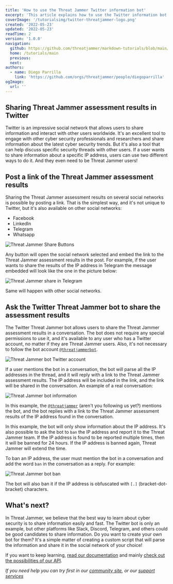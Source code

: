 ```yaml
---
title: 'How to use the Threat Jammer Twitter information bot'
excerpt: 'This article explains how to use the Twitter information bot to share IP address assessment details in a conversation.'
coverImage: '/tutorialsimg/twitter-threatjammer-logo.png'
created: '2022-05-23'
updated: '2022-05-23'
readTime: 2
version: '1.0.0'
navigation:
  github: https://github.com/threatjammer/markdown-tutorials/blob/main/how-to-use-twitter-information-bot.md
  home: /tutorials/main
  previous: 
  next: 
authors:
  - name: Diego Parrilla
    link: 'https://github.com/orgs/threatjammer/people/diegoparrilla'
ogImage:
  url: ''
---
```


## Sharing Threat Jammer assessment results in Twitter

Twitter is an impressive social network that allows users to share information and interact with other users worldwide. It's an excellent tool to engage with other cyber security professionals and researchers and share information about the latest cyber security trends. But it's also a tool that can help discuss specific security threads with other users. If a user wants to share information about a specific IP address, users can use two different ways to do it. And they even need to be Threat Jammer users!

## Post a link of the Threat Jammer assessment results

Sharing the Threat Jammer assessment results on several social networks is possible by posting a link. That is the simplest way, and it's not unique to Twitter, but it's also available on other social networks:

- Facebook
- LinkedIn
- Telegram
- Whatsapp

![Threat Jammer Share Buttons](/tutorialsimg/share-buttons-toolbar.png)

Any button will open the social network selected and embed the link to the Threat Jammer assessment results in the post. For example, if the user wants to share the results of the IP address in Telegram the message embedded will look like the one in the picture below:

![Threat Jammer share in Telegram](/tutorialsimg/share-link-telegram.png)

Same will happen with other social networks.

## Ask the Twitter Threat Jammer bot to share the assessment results

The Twitter Threat Jammer bot allows users to share the Threat Jammer assessment results in a conversation. The bot does not require any special permissions to use it, and it's available to any user who has a Twitter account, no matter if they are Threat Jammer users. Also, it's not necessary to follow the bot account [```@threatjammerbot```](https://twitter.com/threatjammerbot).

![Threat Jammer bot Twitter account](/tutorialsimg/threatjammerbot-twitter.png)

If a user mentions the bot in a conversation, the bot will parse all the IP addresses in the thread, and it will reply with a link to the Threat Jammer assessment results. The IP address will be included in the link, and the link will be shared in the conversation. An example of a real conversation:

![Threat Jammer bot information](/tutorialsimg/threatjammerbot-info.png)

In this example, the [```@threatjammer```](https://twitter.com/threatjammer) (aren't you following us yet?) mentions the bot, and the bot replies with a link to the Threat Jammer assessment results of the IP address found in the conversation.

In this example, the bot will only show information about the IP address. It's also possible to ask the bot to ``ban`` the IP address and report it to the Threat Jammer team. If the IP address is found to be reported multiple times, then it will be banned for 24 hours. If the IP address is banned again, Threat Jammer will extend the time. 

To ban an IP address, the user must mention the bot in a conversation and add the word ```ban``` in the conversation as a reply. For example:

![Threat Jammer bot ban](/tutorialsimg/threatjammerbot-ban.png)

The bot will also ban it if the IP address is obfuscated with ```[.]``` (bracket-dot-bracket) characters.

## What's next?

In Threat Jammer, we believe that the best way to learn about cyber security is to share information easily and fast. The Twitter bot is only an example, but other platforms like Slack, Discord, Telegram, and others could be good candidates to share information. Do you want to create your own bot for them? It's a simple matter of creating a custom script that will parse the information and share it in the social network of your choice!

If you want to keep learning, [read our documentation](https://threatjammer.com/docs/index) and mainly [check out the possibilities of our API](https://dublin.api.threatjammer.com/docs).

*If you need help you can try first in our [community site](/community), or our [support services](/support)*

